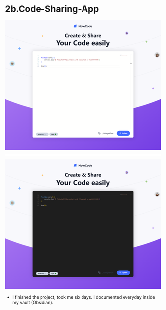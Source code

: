 # 2b.Code-Sharing-App
 
![Alt text](./result/result1.png)

------

![Alt text](./result/result2.png)


- I finished the project, took me six days. I documented everyday inside my vault (Obsidian). 